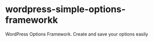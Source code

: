 # wordpress-simple-options-frameworkk
WordPress Options Framework. Create and save your options easily
